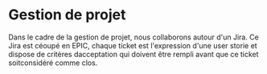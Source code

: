 # Gestion de projet
 
Dans le cadre de la gestion de projet, nous collaborons autour d'un Jira. Ce Jira est céoupé en EPIC, chaque ticket est l'expression d'une user storie et dispose de critères dacceptation qui doivent être rempli avant que ce ticket soitconsidéré comme clos.